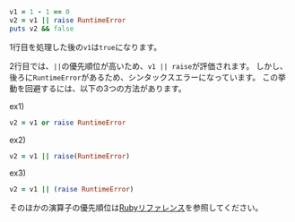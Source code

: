 ```ruby
v1 = 1 - 1 == 0
v2 = v1 || raise RuntimeError
puts v2 && false
```

1行目を処理した後の`v1`は`true`になります。

2行目では、`||`の優先順位が高いため、`v1 || raise`が評価されます。
しかし、後ろに`RuntimeError`があるため、シンタックスエラーになっています。
この挙動を回避するには、以下の3つの方法があります。

ex1)

```ruby
v2 = v1 or raise RuntimeError
```

ex2)

```ruby
v2 = v1 || raise(RuntimeError)
```

ex3)

```ruby
v2 = v1 || (raise RuntimeError)
```

そのほかの演算子の優先順位は[Rubyリファレンス](https://docs.ruby-lang.org/ja/latest/doc/spec=2foperator.html)を参照してください。
